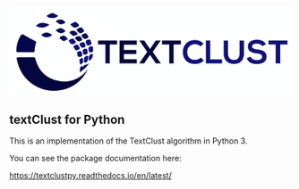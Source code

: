<span style="display:block;text-align:center">
<img src="figures/textClust.png"/>
</span>

## textClust for Python
This is an implementation of the TextClust algorithm in Python 3. 

You can see the package documentation here:

https://textclustpy.readthedocs.io/en/latest/


